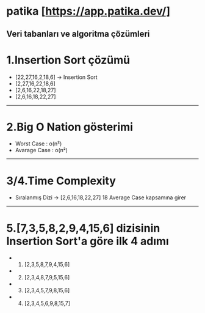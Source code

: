 # patika [https://app.patika.dev/]
Veri tabanları ve algoritma çözümleri
---
# 1.Insertion Sort çözümü
* [22,27,16,2,18,6] -> Insertion Sort
* [2,27,16,22,18,6]
* [2,6,16,22,18,27]
* [2,6,16,18,22,27]
---
# 2.Big O Nation gösterimi
* Worst Case : o(n²)
* Avarage Case : o(n²)
---
# 3/4.Time Complexity
* Sıralanmış Dizi -> [2,6,16,18,22,27] 18 Average Case kapsamına girer
---
# 5.[7,3,5,8,2,9,4,15,6] dizisinin Insertion Sort'a göre ilk 4 adımı
* 1. [2,3,5,8,7,9,4,15,6]
* 2. [2,3,4,8,7,9,5,15,6]
* 3. [2,3,4,5,7,9,8,15,6]
* 4. [2,3,4,5,6,9,8,15,7]
